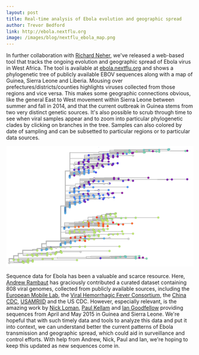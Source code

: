 ```yaml
---
layout: post
title: Real-time analysis of Ebola evolution and geographic spread
author: Trevor Bedford
link: http://ebola.nextflu.org
image: /images/blog/nextflu_ebola_map.png
---
```


In further collaboration with [Richard Neher](https://neherlab.wordpress.com/), we've released a web-based tool that tracks the ongoing evolution and geographic spread of Ebola virus in West Africa. The tool is available at [ebola.nextflu.org](http://ebola.nextflu.org) and shows a phylogenetic tree of publicly available EBOV sequences along with a map of Guinea, Sierra Leone and Liberia. Mousing over prefectures/districts/counties highlights viruses collected from those regions and vice versa. This makes some geographic connections obvious, like the general East to West movement within Sierra Leone between summer and fall in 2014, and that the current outbreak in Guinea stems from two very distinct genetic sources. It's also possible to scrub through time to see when viral samples appear and to zoom into particular phylogenetic clades by clicking on branches in the tree. Samples can also colored by date of sampling and can be subsetted to particular regions or to particular data sources.

![](/images/blog/nextflu_ebola_tree.png)

Sequence data for Ebola has been a valuable and scarce resource. Here, [Andrew Rambaut](http://tree.bio.ed.ac.uk/) has graciously contributed a curated dataset containing 808 viral genomes, collected from publicly available sources, including the [European Mobile Lab](http://evident-project.eu/newsevents/ebov-sequences/), the [Viral Hemorrhagic Fever Consortium](http://vhfc.org/), the [China CDC](http://dx.doi.org/10.1038/nature14490), [USAMRIID](http://dx.doi.org/10.3201/eid2107.150522) and the US CDC. However, especially relevant, is the amazing work by [Nick Loman](http://nickloman.github.io/), [Paul Kellam](https://www.sanger.ac.uk/research/faculty/pkellam/) and [Ian Goodfellow](http://www.calicivirus.path.cam.ac.uk/) providing sequences from April and May 2015 in Guinea and Sierra Leone. We're hopeful that with such timely data and tools to analyze this data and put it into context, we can understand better the current patterns of Ebola transmission and geographic spread, which could aid in surveillance and control efforts. With help from Andrew, Nick, Paul and Ian, we're hoping to keep this updated as new sequences come in.